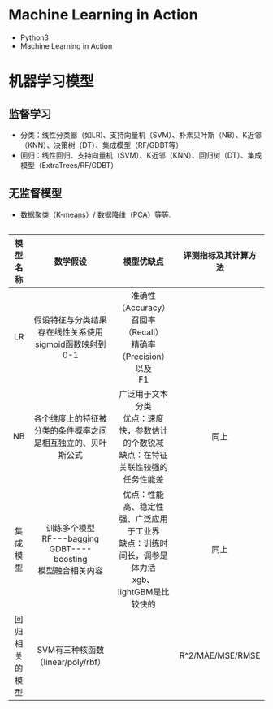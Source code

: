 # Machine Learning in Action
- Python3 
- Machine Learning in Action

# 机器学习模型
## 监督学习
- 分类：线性分类器（如LR)、支持向量机（SVM）、朴素贝叶斯（NB）、K近邻（KNN）、决策树（DT）、集成模型（RF/GDBT等）
- 回归：线性回归、支持向量机（SVM）、K近邻（KNN）、回归树（DT）、集成模型（ExtraTrees/RF/GDBT）
## 无监督模型
- 数据聚类（K-means）/ 数据降维（PCA）等等.
##

模型名称|数学假设|模型优缺点|评测指标及其计算方法
:-:|:-:|:-:|:-:
LR|假设特征与分类结果存在线性关系使用sigmoid函数映射到0-1|准确性（Accuracy）<br>召回率（Recall）<br>精确率（Precision）以及<br>F1
NB|各个维度上的特征被分类的条件概率之间是相互独立的、贝叶斯公式|广泛用于文本分类<br>优点：速度快，参数估计的个数锐减<br>缺点：在特征关联性较强的任务性能差|同上
集成模型|训练多个模型<br>RF---bagging<br>GDBT----boosting<br>模型融合相关内容|优点：性能高、稳定性强、广泛应用于工业界<br>缺点：训练时间长，调参是体力活<br>xgb、lightGBM是比较快的|同上
回归相关的模型|SVM有三种核函数<br>（linear/poly/rbf）| |R^2/MAE/MSE/RMSE
